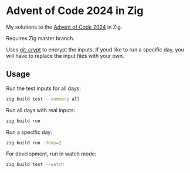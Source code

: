 # Advent of Code 2024 in Zig

My solutions to the [Advent of Code 2024](https://adventofcode.com/2024) in Zig.

Requires Zig master branch.

Uses [git-crypt](https://github.com/AGWA/git-crypt) to encrypt the inputs. If youd like to run a specific day, you will have to replace the input files with your own.

## Usage

Run the test inputs for all days:

```sh
zig build test --summary all
```

Run all days with real inputs:

```sh
zig build run
```

Run a specific day:

```sh
zig build run -Dday=1
```

For development, run in watch mode:

```sh
zig build test --watch
```
